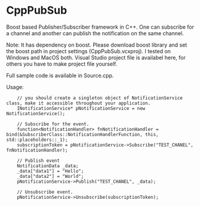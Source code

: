 # CppPubSub
Boost based Publisher/Subscriber framework in C++.
One can subscribe for a channel and another can publish the notification on the same channel.

Note: It has dependency on boost. Please download boost library and set the boost path in project settings (CppPubSub.vcxproj).
I tested on Windows and MacOS both. Visual Studio project file is availabel here, for others you have to make project file yourself.

Full sample code is available in Source.cpp.

Usage:

        // you should create a singleton object of NotificationService class, make it accessible throughout your application. 
        INotificationService* pNotificationService = new NotificationService();

        // Subscribe for the event.
        function<NotificationHandler> fnNotificationHandler = bind(&SubscriberClass::NotificationHandlerFunction, this, std::placeholders::_1);
        subscriptionToken = pNotificationService->Subscribe("TEST_CHANEL", fnNotificationHandler);
        
        // Publish event
        NotificationData _data;
        _data["data1"] = "Hello";
        _data["data2"] = "World";
        pNotificationService->Publish("TEST_CHANEL", _data);
        
        // Unsubscribe event.
        pNotificationService->Unsubscribe(subscriptionToken);
        
